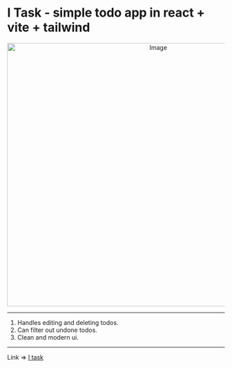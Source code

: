 # I Task - simple todo app in react + vite + tailwind

<center>
  <img width="684" height="608" alt="Image" src="https://github.com/user-attachments/assets/a4734bb8-6f12-4b50-a215-0db714069257" />
</center>

---

1. Handles editing and deleting todos.
2. Can filter out undone todos.
3. Clean and modern ui.

---

Link => [I task](https://vercel.com/aarnya-jains-projects/me-bored)
